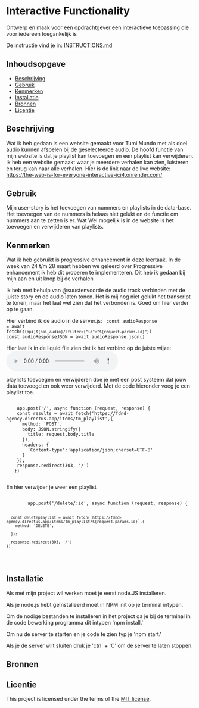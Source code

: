 # Interactive Functionality

Ontwerp en maak voor een opdrachtgever een interactieve toepassing die voor iedereen toegankelijk is

De instructie vind je in: [INSTRUCTIONS.md](https://github.com/fdnd-task/the-web-is-for-everyone-interactive-functionality/blob/main/docs/INSTRUCTIONS.md)


## Inhoudsopgave

  * [Beschrijving](#beschrijving)
  * [Gebruik](#gebruik)
  * [Kenmerken](#kenmerken)
  * [Installatie](#installatie)
  * [Bronnen](#bronnen)
  * [Licentie](#licentie)

## Beschrijving
<!-- Bij Beschrijving staat kort beschreven wat voor project het is en wat je hebt gemaakt -->
Wat ik heb gedaan is een website gemaakt voor Tumi Mundo met als doel audio kunnen afspelen bij de geselecteerde audio. De hoofd functie van mijn website is dat je playlist kan toevoegen en een playlist kan verwijderen. Ik heb een website gemaakt waar je meerdere verhalen kan zien, luisteren en terug kan naar alle verhalen. Hier is de link naar de live website:
https://the-web-is-for-everyone-interactive-ici4.onrender.com/
<!-- Voeg een mooie poster visual of video toe 📸 -->
<!-- Voeg een link toe naar GitHub Pages 🌐-->

## Gebruik
<!-- Bij Gebruik staat de user story, hoe het werkt en wat je er mee kan. -->
Mijn user-story is het toevoegen van nummers en playlists in de data-base. Het toevoegen van de nummers is helaas niet gelukt en de functie om nummers aan te zetten is er. Wat Wel mogelijk is in de website is het toevoegen en verwijderen van playlists. 

## Kenmerken
<!-- Bij Kenmerken staat welke technieken zijn gebruikt en hoe. Wat is de HTML structuur? Wat zijn de belangrijkste dingen in CSS? Wat is er met JS gedaan en hoe? Misschien heb je iets met NodeJS gedaan, of heb je een framework of library gebruikt? -->
Wat ik heb gebruikt is progressive enhancement in deze leertaak. In de week van 24 t/m 28 maart hebben we geleerd over Progressive enhancement ik heb dit proberen te implementeren. Dit heb ik gedaan bij mijn aan en uit knop bij de verhalen

Ik heb met behulp van @suustenvoorde de audio track verbinden met de juiste story en de audio laten tonen. Het is mij nog niet gelukt het transcript te tonen, maar het laat wel zien dat het verbonden is. Goed om hier verder op te gaan.

Hier verbind ik de audio in de server.js:
<code>
  const audioResponse = await fetch(`${api}${api_audio}/?filter={"id":"${request.params.id}"}`)
  const audioResponseJSON = await audioResponse.json()
</code> 

Hier laat ik in de liquid file zien dat ik het verbind op de juiste wijze:
<code>
          <audio  controls src="https://fdnd-agency.directus.app/assets/{{ audio.audio_file }}">
        <track
        default
        src="https://fdnd-agency.directus.app/assets/{{ story.transcript }}" />
</code>

playlists toevoegen en verwijderen doe je met een post systeem dat jouw data toevoegd en ook weer verwijderd. Met de code hieronder voeg je een playlist toe.

  <code>
    app.post('/', async function (request, response) {
    const results = await fetch('https://fdnd-agency.directus.app/items/tm_playlist',{
      method: 'POST',
      body: JSON.stringify({
        title: request.body.title
      }),
      headers: {
        'Content-type':'application/json;charset=UTF-8'
      }
    });
    response.redirect(303, '/')
   })
  </code>

  En hier verwijder je weer een playlist

  <code>
        app.post('/delete/:id', async function (request, response) {

      const deleteplaylist = await fetch(`https://fdnd-agency.directus.app/items/tm_playlist/${request.params.id}`,{
        method: 'DELETE',

      });

      response.redirect(303, '/')
    })
  </code>

## Installatie
<!-- Bij Installatie staat hoe een andere developer aan jouw repo kan werken -->
Als met mijn project wil werken moet je eerst node.JS installeren.

Als je node.js hebt geïnstalleerd moet in NPM init op je terminal intypen.

Om de nodige bestanden te installeren in het project ga je bij de terminal in de code bewerking programma dit intypen 'npm install.'

Om nu de server te starten en je code te zien typ je 'npm start.'

Als je de server wilt sluiten druk je 'ctrl' + 'C' om de server te laten stoppen. 


## Bronnen

## Licentie

This project is licensed under the terms of the [MIT license](./LICENSE).
